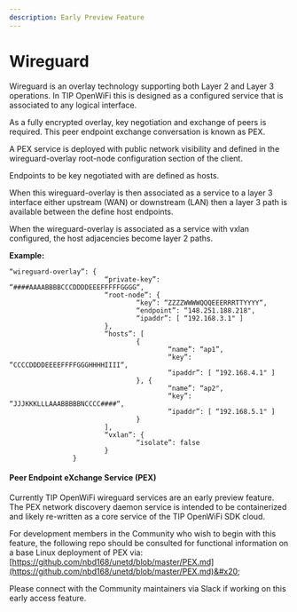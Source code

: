 ```yaml
---
description: Early Preview Feature
---
```


# Wireguard

Wireguard is an overlay technology supporting both Layer 2 and Layer 3 operations. In TIP OpenWiFi this is designed as a configured service that is associated to any logical interface.&#x20;

As a fully encrypted overlay, key negotiation and exchange of peers is required. This peer endpoint exchange conversation is known as PEX.&#x20;

A PEX service is deployed with public network visibility and defined in the wireguard-overlay root-node configuration section of the client.

Endpoints to be key negotiated with are defined as hosts.&#x20;

When this wireguard-overlay is then associated as a service to a layer 3 interface either upstream (WAN) or downstream (LAN) then a layer 3 path is available between the define host endpoints.&#x20;

When the wireguard-overlay is associated as a service with vxlan configured, the host adjacencies become layer 2 paths.&#x20;



**Example:**

```
“wireguard-overlay”: {
                        “private-key”: “####AAAABBBBCCCDDDDEEEFFFFFGGGG“,
                        “root-node”: {
                                “key”: “ZZZZWWWWQQQEEERRRTTYYYY“,
                                “endpoint”: “148.251.188.218",
                                “ipaddr”: [ “192.168.3.1" ]
                        },
                        “hosts”: [
                                {
                                        “name”: “ap1”,
                                        “key”: “CCCCDDDDEEEEFFFFGGGHHHHIIII“,
                                        “ipaddr”: [ “192.168.4.1" ]
                                }, {
                                        “name”: “ap2",
                                        “key”: “JJJKKKLLLAAABBBBBNCCCC####“,
                                        “ipaddr”: [ “192.168.5.1" ]
                                }
                        ],
                        “vxlan”: {
                                “isolate”: false
                        }
                }
```

#### &#x20;Peer Endpoint eXchange Service (PEX)

Currently TIP OpenWiFi wireguard services are an early preview feature. The PEX network discovery daemon service is intended to be containerized and likely re-written as a core service of the TIP OpenWiFi SDK cloud.&#x20;

For development members in the Community who wish to begin with this feature, the following repo should be consulted for functional information on a base Linux deployment of PEX via: [https://github.com/nbd168/unetd/blob/master/PEX.md](https://github.com/nbd168/unetd/blob/master/PEX.md)&#x20;

Please connect with the Community maintainers via Slack if working on this early access feature.&#x20;

